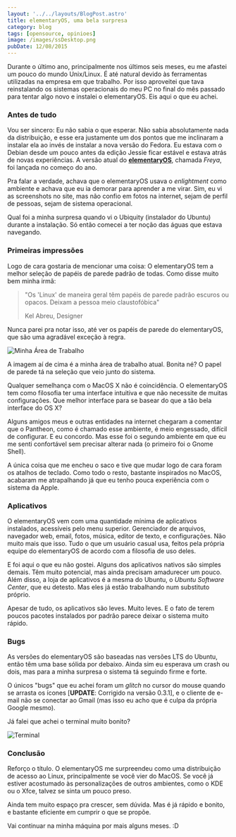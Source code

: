 ```yaml
---
layout: '../../layouts/BlogPost.astro'
title: elementaryOS, uma bela surpresa
category: blog
tags: [opensource, opinioes]
image: /images/ssDesktop.png
pubDate: 12/08/2015
---
```


Durante o último ano, principalmente nos últimos seis meses, eu me afastei um pouco do mundo
Unix/Linux. É até natural devido às ferramentas utilizadas na empresa em que trabalho. Por isso
aproveitei que tava reinstalando os sistemas operacionais do meu PC no final do mês passado para
tentar algo novo e instalei o elementaryOS. Eis aqui o que eu achei.

### Antes de tudo

Vou ser sincero: Eu não sabia o que esperar. Não sabia absolutamente nada da distribuição, e esse
era justamente um dos pontos que me inclinaram a instalar ela ao invés de instalar a nova versão do
Fedora. Eu estava com o Debian desde um pouco antes da edição Jessie ficar estável e estava atrás de
novas experiências. A versão atual do [**elementaryOS**](http://elementary.io), chamada _Freya_, foi
lançada no começo do ano.

Pra falar a verdade, achava que o elementaryOS usava o _enlightment_ como ambiente e achava que eu
ia demorar para aprender a me virar. Sim, eu vi as screenshots no site, mas não confio em fotos na
internet, sejam de perfil de pessoas, sejam de sistema operacional.

Qual foi a minha surpresa quando vi o Ubiquity (instalador do Ubuntu) durante a instalação. Só então
comecei a ter noção das águas que estava navegando.

### Primeiras impressões

Logo de cara gostaria de mencionar uma coisa: O elementaryOS tem a melhor seleção de papéis de
parede padrão de todas. Como disse muito bem minha irmã:

> "Os 'Linux' de maneira geral têm papéis de parede padrão escuros ou opacos. Deixam a pessoa meio
> claustofóbica"
>
> <footer>Kel Abreu, Designer</footer>

Nunca parei pra notar isso, até ver os papéis de parede do elementaryOS, que são uma agradável
exceção à regra.

![Minha Área de Trabalho](images/ssDesktop.png)

A imagem aí de cima é a minha área de trabalho atual. Bonita né? O papel de parede tá na seleção que
veio junto do sistema.

Qualquer semelhança com o MacOS X não é coincidência. O elementaryOS tem como filosofia ter uma
interface intuitiva e que não necessite de muitas configurações. Que melhor interface para se basear
do que a tão bela interface do OS X?

Alguns amigos meus e outras entidades na internet chegaram a comentar que o Pantheon, como é chamado
esse ambiente, é meio engessado, difícil de configurar. E eu concordo. Mas esse foi o segundo
ambiente em que eu me senti confortável sem precisar alterar nada (o primeiro foi o Gnome Shell).

A única coisa que me encheu o saco e tive que mudar logo de cara foram os atalhos de teclado. Como
todo o resto, bastante inspirados no MacOS, acabaram me atrapalhando já que eu tenho pouca
experiência com o sistema da Apple.

### Aplicativos

O elementaryOS vem com uma quantidade mínima de aplicativos instalados, acessíveis pelo menu
superior. Gerenciador de arquivos, navegador web, email, fotos, música, editor de texto, e
configurações. Não muito mais que isso. Tudo o que um usuário casual usa, feitos pela própria equipe
do elementaryOS de acordo com a filosofia de uso deles.

E foi aqui o que eu não gostei. Alguns dos aplicativos nativos são simples demais. Têm muito
potencial, mas ainda precisam amadurecer um pouco. Além disso, a loja de aplicativos é a mesma do
Ubuntu, o _Ubuntu Software Center_, que eu detesto. Mas eles já estão trabalhando num substituto
próprio.

Apesar de tudo, os aplicativos são leves. Muito leves. E o fato de terem poucos pacotes instalados
por padrão parece deixar o sistema muito rápido.

### Bugs

As versões do elementaryOS são baseadas nas versões LTS do Ubuntu, então têm uma base sólida por
debaixo. Ainda sim eu esperava um crash ou dois, mas para a minha surpresa o sistema tá seguindo
firme e forte.

O únicos "bugs" que eu achei foram um _glitch_ no cursor do mouse quando se arrasta os ícones
[**UPDATE**: Corrigido na versão 0.3.1], e o cliente de e-mail não se conectar ao Gmail (mas isso eu
acho que é culpa da própria Google mesmo).

Já falei que achei o terminal muito bonito?

![Terminal](images/ssTerminal.png)

### Conclusão

Reforço o título. O elementaryOS me surpreendeu como uma distribuição de acesso ao Linux,
principalmente se você vier do MacOS. Se você já estiver acostumado às personalizações de outros
ambientes, como o KDE ou o Xfce, talvez se sinta um pouco preso.

Ainda tem muito espaço pra crescer, sem dúvida. Mas é já rápido e bonito, e bastante eficiente em
cumprir o que se propõe.

Vai continuar na minha máquina por mais alguns meses. :D
